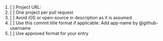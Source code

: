 <!-- Thanks for contributing to open-source-ios-apps 😊

⚠️ Please do not edit the README, instead make changes to contents.json

To create a new category, please open an issue (see CONTRIBUTING) -->

<!-- When making an addition: -->

1. [ ] Project URL:
2. [ ] One project per pull request
3. [ ] Avoid iOS or open-source in description as it is assumed
4. [ ] Use this commit title format if applicable: Add app-name by @github-username
5. [ ] Use approved format for your entry

<!-- Approved Format

At minimum

  {
		"title": "MrCode",
		"category": "github",
		"description": "GitHub iPhone app that can cache Markdown content",
		"source": "https://github.com/haolloyin/MrCode" // note, no comma on last line
  }


Optionally

  {
		"title": "MrCode",
		"category": ["github", "parse"],
		"description": "GitHub iPhone app that can cache Markdown content",
		"lang": "zho",
		"source": "https://github.com/haolloyin/MrCode",
    "homepage": "https://awesome-url",
		"itunes": "https://itunes.apple.com/app/id1234567890",
		"tags": ["swift"],
		"stars": 200
  }

-->
